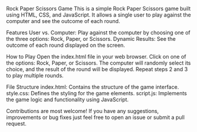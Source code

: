 Rock Paper Scissors Game
This is a simple Rock Paper Scissors game built using HTML, CSS, and JavaScript. It allows a single user to play against the computer and see the outcome of each round.

Features
User vs. Computer: Play against the computer by choosing one of the three options: Rock, Paper, or Scissors.
Dynamic Results: See the outcome of each round displayed on the screen.

How to Play
Open the index.html file in your web browser.
Click on one of the options: Rock, Paper, or Scissors.
The computer will randomly select its choice, and the result of the round will be displayed.
Repeat steps 2 and 3 to play multiple rounds.

File Structure
index.html: Contains the structure of the game interface.
style.css: Defines the styling for the game elements.
script.js: Implements the game logic and functionality using JavaScript.

Contributions are most welcome! If you have any suggestions, improvements or bug fixes just feel free to open an issue or submit a pull request.
